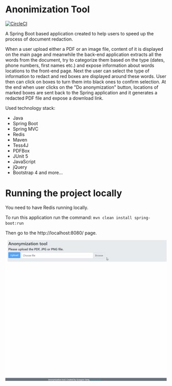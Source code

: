# Anonimization Tool

[![CircleCI](https://circleci.com/gh/gserej/anonymization-tool.svg?style=svg)](https://circleci.com/gh/gserej/anonymization-tool)

A Spring Boot based application created to help users to speed up the process of document redaction.

When a user upload either a PDF or an image file, content of it is displayed on the main page and meanwhile
 the back-end application extracts all the words from the document, try to categorize them based on the type 
 (dates, phone numbers, first names etc.) and expose information about words locations to the front-end page.
  Next the user can select the type of information to redact and red boxes are displayed around these words.
   User then can click on boxes to turn them into black ones to confirm selection.
    At the end when user clicks on the "Do anonymization" button, locations of marked boxes are sent back to the
     Spring application and it generates a redacted PDF file and expose a download link.
   

Used technology stack:
- Java
- Spring Boot
- Spring MVC
- Redis
- Maven
- Tess4J
- PDFBox
- JUnit 5
- JavaScript
- jQuery
- Bootstrap 4
and more...

Running the project locally
====================
You need to have Redis running locally.

To run this application run the command: `mvn clean install spring-boot:run`

Then go to the http://localhost:8080/ page.

![](recordings/recording.gif)

